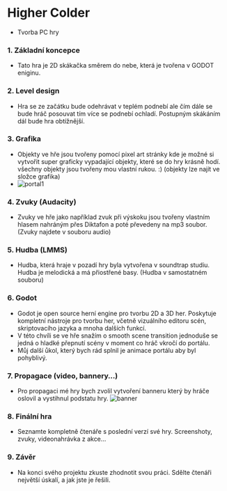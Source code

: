 # Higher Colder 

- Tvorba PC hry 

### 1. Základní koncepce

- Tato hra je 2D skákačka směrem do nebe, která je tvořena v GODOT eniginu. 

### 2. Level design

- Hra se ze začátku bude odehrávat v teplém podnebí ale čím dále se bude hráč posouvat tím více se podnebí ochladí. Postupným skákáním dál bude hra obtížnější.  

### 3. Grafika

- Objekty ve hře jsou tvořeny pomocí pixel art stránky kde je možné si vytvořit super graficky vypadající objekty, které se do hry krásně hodí. všechny objekty jsou tvořeny mou vlastní rukou. :) (objekty lze najít ve složce grafika) 
- ![portal1](https://user-images.githubusercontent.com/90351003/228381763-0912527d-6061-40b0-9592-bf1473796ccd.png)


### 4. Zvuky (Audacity)

- Zvuky ve hře jako například zvuk při výskoku jsou tvořeny vlastním hlasem nahráným přes Diktafon a poté převedeny na mp3 soubor. (Zvuky najdete v souboru audio) 

### 5. Hudba (LMMS)

- Hudba, která hraje v pozadí hry byla vytvořena v soundtrap studiu. Hudba je melodická a má přiostřené basy. (Hudba v samostatném souboru)  

### 6. Godot

- Godot je open source herní engine pro tvorbu 2D a 3D her. Poskytuje kompletní nástroje pro tvorbu her, včetně vizuálního editoru scén, skriptovacího jazyka a mnoha dalších funkcí.
- V této chvíli se ve hře snažím o smooth scene transition jednoduše se jedná o hladké přepnutí scény v moment co hráč vkročí do portálu. 
- Můj další ůkol, který bych rád splnil je animace portálu aby byl pohyblivý. 
### 7. Propagace (video, bannery…)

- Pro propagaci mé hry bych zvolil vytvoření banneru který by hráče oslovil a vystihnul podstatu hry.
![banner](https://user-images.githubusercontent.com/90351003/228381657-56438461-c4a3-4109-9c3a-d10eab2143fb.png)
### 8. Finální hra

- Seznamte kompletně čtenáře s poslední verzí své hry. Screenshoty, zvuky, videonahrávka z akce…

### 9. Závěr

- Na konci svého projektu zkuste zhodnotit svou práci. Sdělte čtenáři největší úskalí, a jak jste je řešili.
